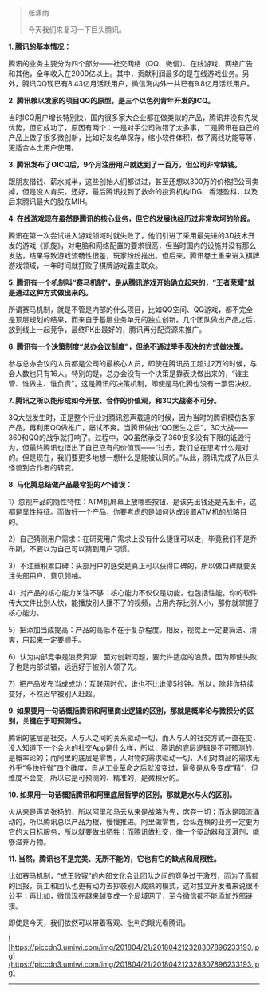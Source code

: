 > 张潇雨
> 
> 今天我们来复习一下巨头腾讯。

 **1. 腾讯的基本情况：**

腾讯的业务主要分为四个部分——社交网络（QQ、微信）、在线游戏、网络广告和其他，全年收入在2000亿以上。其中，贡献利润最多的是在线游戏业务。另外，腾讯QQ现已有8.43亿月活跃用户，微信海内外一共已有9.8亿月活跃用户。

 **2. 腾讯赖以发家的项目QQ的原型，是三个以色列青年开发的ICQ。**

当时ICQ用户增长特别快，国内很多家大企业都在做类似的产品，腾讯并没有先发优势，但它成功了，原因有两个：一是对手公司做错了太多事，二是腾讯在自己的产品上做了很多微创新，比如好友名单保存，缩小软件体积，做了离线功能等等，更适合本土用户使用。

 **3. 腾讯发布了OICQ后，9个月注册用户就达到了一百万，但公司非常缺钱。**

跟朋友借钱、薪水减半，这些创始人们都试过，甚至还想以300万的价格把公司卖掉，但是没人肯买。还好，最后腾讯找到了救命的投资机构IDG、香港盈科，以及后来腾讯最大的股东MIH。

 **4. 在线游戏现在虽然是腾讯的核心业务，但它的发展也经历过非常坎坷的阶段。**

腾讯在第一次尝试进入游戏领域时就失败了，他们引进了采用最先进的3D技术开发的游戏《凯旋》，对电脑和网络配置的要求很高，但当时国内的设施并没有那么发达，结果导致游戏流畅性很差，玩家纷纷推出。但后来，腾讯卷土重来进入棋牌游戏领域，一年时间就打败了棋牌游戏霸主联众。

 **5. 腾讯有一个机制叫“赛马机制”，是从腾讯游戏开始确立起来的，“王者荣耀”就是通过这种方式做出来的。**

所谓赛马机制，就是不管是内部的什么项目，比如QQ空间、QQ游戏，都不完全是顶层规划的结果，而来自于基层业务单元的独立创新。几个团队做出产品之后，放到线上一起竞争，最终PK出最好的，腾讯再分配资源来推广。

 **6. 腾讯有一个决策制度“总办会议制度”，但绝不通过举手表决的方式做决策。**

参与总办会议的人员都是公司的最核心人员，即使在腾讯员工超过2万的时候，与会人数也只有16人。特别的是，总办会没有一个决策是靠表决做出来的，“谁主管、谁做主、谁负责”，这是腾讯的决策机制，即使是马化腾也没有一票否决权。

 **7. 腾讯之所以能形成如今开放、合作的价值观，和3Q大战密不可分。**

3Q大战发生时，正是整个行业对腾讯怨声载道的时候，因为当时的腾讯模仿各家产品，再利用QQ做推广，屡试不爽。当腾讯做出“QQ医生之后”，3Q大战——360和QQ的战争就打响了。过程中，QQ虽然承受了360很多没有下限的诋毁行为，但最终腾讯也悟出了自己应有的价值观——“过去，我们总在思考什么是对的。但是现在，我们要更多地想一想什么是能被认同的。”从此，腾讯完成了从巨头怪兽到合作者的转变。

 **8. 马化腾总结做产品最常犯的7个错误：**

1）忽视产品的隐性特性：ATM机屏幕上放哪些按钮，是该先出钱还是先出卡，这都是显性特征。而做好一个产品，你要考虑的是如何达成设置ATM机的战略目的。

2）自己猜测用户需求：在研究用户需求上没有什么捷径可以走，毕竟我们不是乔布斯，不要以为自己可以猜到用户习惯。

3）不注重积累口碑：头部用户的感受是真正可以获得口碑的，所以做口碑就要关注头部用户、意见领袖。

4）对产品的核心能力关注不够：核心能力不仅仅是功能，也包括性能。你的软件传大文件比别人快，能播放别人播不了的视频，占用内存比别人小，那你就掌握了核心能力。

5）把添加当成提高：产品的高低不在于复杂程度。相反，视觉上一定要简洁、清爽，用起来一定要顺手。

6）认为内部竞争是浪费资源：面对创新问题，要允许适度的浪费。因为即使失败了也是内部试错，远远好于被别人领了先。

7）把产品发布当成成功：互联网时代，谁也不比谁傻5秒钟。所以，除非你持续变好，不然迟早被别人赶超。

 **9. 如果要用一句话概括腾讯和阿里商业逻辑的区别，那就是概率论与微积分的区别，关键在于可预测性。**

腾讯的底层是社交，人与人之间的关系驱动一切，而人与人的社交方式一直在变，没人知道下一个会火的社交App是什么样，所以，腾讯的底层逻辑是不可预测的，是概率论的；而阿里的底层是零售，人对物的需求驱动一切，人们对商品的需求无外乎“多快好省”四个维度，自从工业革命之后就没变过，最多是从多变成“精”，但维度不会变，所以它是可预测的、精准的，是微积分的。

 **10. 如果用一句话概括腾讯和阿里底层哲学的区别，那就是水与火的区别。**

火从来是声势张扬的，所以阿里和马云从来是战略为先，席卷一切；而水是暗流涌动的，所以腾讯总以产品为根，慢慢推进。阿里做零售，合纵连横的业务一定要为它的大目标服务，所以就要做出牺牲；而腾讯做社交，像一个驱动器和润滑剂，能够滋养万物。

 **11. 当然，腾讯也不是完美、无所不能的，它也有它的缺点和局限性。**

比如赛马机制，“成王败寇”的内部文化会让团队之间的竞争过于激烈，而为了高额的回报，员工和团队也更有动力去抄袭别人成熟的模式，这对独立开发者来说很不公平；再比如，微信现在越来越变成一个局域网了，至今微信都不能添加外部链接。

即使是今天，我们依然可以带着客观、批判的眼光看腾讯。

![https://piccdn3.umiwi.com/img/201804/21/201804212328307896233193.jpg](https://piccdn3.umiwi.com/img/201804/21/201804212328307896233193.jpg)

---

